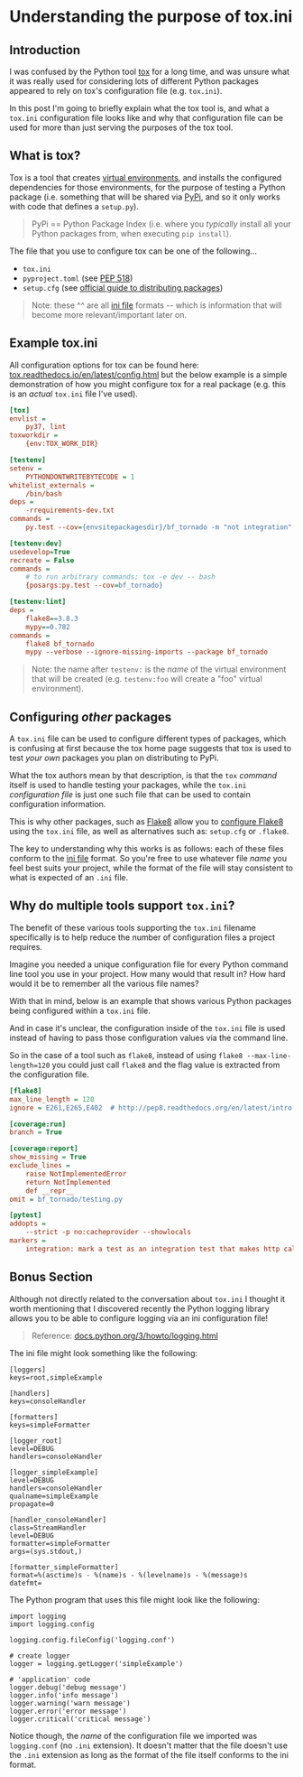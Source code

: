 # Understanding the purpose of tox.ini

## Introduction

I was confused by the Python tool [tox](https://tox.readthedocs.io/en/latest/) for a long time, and was unsure what it was really used for considering lots of different Python packages appeared to rely on tox's configuration file (e.g. `tox.ini`).

In this post I'm going to briefly explain what the tox tool is, and what a `tox.ini` configuration file looks like and why that configuration file can be used for more than just serving the purposes of the tox tool.

## What is tox?

Tox is a tool that creates [virtual environments](/posts/python-app-dependencies/#virtual-environments), and installs the configured dependencies for those environments, for the purpose of testing a Python package (i.e. something that will be shared via [PyPi](https://pypi.org/), and so it only works with code that defines a `setup.py`).

> PyPi == Python Package Index (i.e. where you _typically_ install all your Python packages from, when executing `pip install`).

The file that you use to configure tox can be one of the following...

- `tox.ini`
- `pyproject.toml` (see [PEP 518](https://www.python.org/dev/peps/pep-0518/))
- `setup.cfg` (see [official guide to distributing packages](https://packaging.python.org/guides/distributing-packages-using-setuptools/))

> Note: these ^^ are all [ini file](https://en.wikipedia.org/wiki/INI_file) formats -- which is information that will become more relevant/important later on.

## Example tox.ini

All configuration options for tox can be found here: [tox.readthedocs.io/en/latest/config.html](https://tox.readthedocs.io/en/latest/config.html) but the below example is a simple demonstration of how you might configure tox for a real package (e.g. this is an _actual_ `tox.ini` file I've used).

```ini
[tox]
envlist = 
    py37, lint
toxworkdir = 
    {env:TOX_WORK_DIR}

[testenv]
setenv =
    PYTHONDONTWRITEBYTECODE = 1
whitelist_externals =
    /bin/bash
deps = 
    -rrequirements-dev.txt
commands =
    py.test --cov={envsitepackagesdir}/bf_tornado -m "not integration"

[testenv:dev]
usedevelop=True
recreate = False
commands =
    # to run arbitrary commands: tox -e dev -- bash
    {posargs:py.test --cov=bf_tornado}

[testenv:lint]
deps =
    flake8==3.8.3
    mypy==0.782
commands =
    flake8 bf_tornado
    mypy --verbose --ignore-missing-imports --package bf_tornado
```

> Note: the name after `testenv:` is the _name_ of the virtual environment that will be created (e.g. `testenv:foo` will create a "foo" virtual environment).

## Configuring _other_ packages

A `tox.ini` file can be used to configure different types of packages, which is confusing at first because the tox home page suggests that tox is used to test _your own_ packages you plan on distributing to PyPi.

What the tox authors mean by that description, is that the `tox` _command_ itself is used to handle testing your packages, while the `tox.ini` _configuration file_ is just one such file that can be used to contain configuration information.

This is why other packages, such as [Flake8](https://flake8.pycqa.org/en/latest/index.html) allow you to [configure Flake8](https://flake8.pycqa.org/en/latest/user/configuration.html) using the `tox.ini` file, as well as alternatives such as: `setup.cfg` or `.flake8`.

The key to understanding why this works is as follows: each of these files conform to the [ini file](https://en.wikipedia.org/wiki/INI_file) format. So you're free to use whatever file _name_ you feel best suits your project, while the format of the file will stay consistent to what is expected of an `.ini` file.

## Why do multiple tools support `tox.ini`?

The benefit of these various tools supporting the `tox.ini` filename specifically is to help reduce the number of configuration files a project requires.

Imagine you needed a unique configuration file for every Python command line tool you use in your project. How many would that result in? How hard would it be to remember all the various file names?

With that in mind, below is an example that shows various Python packages being configured within a `tox.ini` file.

And in case it's unclear, the configuration inside of the `tox.ini` file is used instead of having to pass those configuration values via the command line.

So in the case of a tool such as `flake8`, instead of using `flake8 --max-line-length=120` you could just call `flake8` and the flag value is extracted from the configuration file.

```ini
[flake8]
max_line_length = 120
ignore = E261,E265,E402  # http://pep8.readthedocs.org/en/latest/intro.html#error-codes

[coverage:run]
branch = True

[coverage:report]
show_missing = True
exclude_lines =
    raise NotImplementedError
    return NotImplemented
    def __repr__
omit = bf_tornado/testing.py

[pytest]
addopts = 
    --strict -p no:cacheprovider --showlocals
markers =
    integration: mark a test as an integration test that makes http calls.
```

## Bonus Section

Although not directly related to the conversation about `tox.ini` I thought it worth mentioning that I discovered recently the Python logging library allows you to be able to configure logging via an ini configuration file!

> Reference: [docs.python.org/3/howto/logging.html](https://docs.python.org/3/howto/logging.html#configuring-logging)

The ini file might look something like the following:

```
[loggers]
keys=root,simpleExample

[handlers]
keys=consoleHandler

[formatters]
keys=simpleFormatter

[logger_root]
level=DEBUG
handlers=consoleHandler

[logger_simpleExample]
level=DEBUG
handlers=consoleHandler
qualname=simpleExample
propagate=0

[handler_consoleHandler]
class=StreamHandler
level=DEBUG
formatter=simpleFormatter
args=(sys.stdout,)

[formatter_simpleFormatter]
format=%(asctime)s - %(name)s - %(levelname)s - %(message)s
datefmt=
```

The Python program that uses this file might look like the following:

```
import logging
import logging.config

logging.config.fileConfig('logging.conf')

# create logger
logger = logging.getLogger('simpleExample')

# 'application' code
logger.debug('debug message')
logger.info('info message')
logger.warning('warn message')
logger.error('error message')
logger.critical('critical message')
```

Notice though, the _name_ of the configuration file we imported was `logging.conf` (no `.ini` extension). It doesn't matter that the file doesn't use the `.ini` extension as long as the format of the file itself conforms to the ini format.
